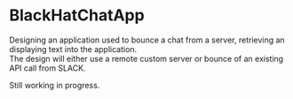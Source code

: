# BlackHatChatApp

Designing an application used to bounce a chat from a server, retrieving an displaying text into the application.  
The design will either use a remote custom server or bounce of an existing API call from SLACK. 

Still working in progress.
